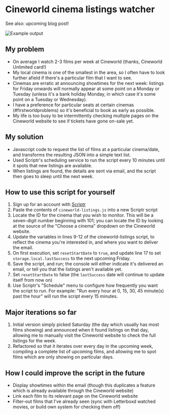 # Cineworld cinema listings watcher

See also: upcoming blog post!

![Example output](http://i.imgur.com/RkWSyBf.png)

## My problem

* On average I watch 2-3 films per week at Cineworld (thanks, Cineworld Unlimited card!)
* My local cinema is one of the smallest in the area, so I often have to look further afield if there's a particular film that I want to see.
* Cinemas are erratic at announcing showtimes for the next week: listings for Friday onwards will normally appear at some point on a Monday or Tuesday (unless it's a bank holiday Monday, in which case it's some point on a Tuesday or Wednesday).
* I have a preference for particular seats at certain cinemas (#firstworldproblems) so it's beneficial to book as early as possible.
* My life is too busy to be intermittently checking multiple pages on the Cineworld website to see if tickets have gone on-sale yet.

## My solution

* Javascript code to request the list of films at a particular cinema/date, and transforms the resulting JSON into a simple text list.
* Used Scriptr's scheduling service to run the script every 10 minutes until it spots that new listings are available.
* When listings are found, the details are sent via email, and the script then goes to sleep until the next week.

## How to use this script for yourself

1. Sign up for an account with [Scriptr](https://www.scriptr.io)
1. Paste the contents of `cineworld-listings.js` into a new Scriptr script
1. Locate the ID for the cinema that you wish to monitor. This will be a seven-digit number beginning with 101; you can locate the ID by looking at the source of the "Choose a cinema" dropdown on the Cineworld website.
1. Update the variables in lines 9-12 of the cineworld-listings script, to reflect the cinema you're interested in, and where you want to deliver the email.
1. On first execution, set `resetStartDate` to `true`, and update line 17 to set `storage.local.lastSuccess` to the next upcoming Friday.
1. Save the script, and run; the console will either indicate it's delivered an email, or tell you that the listings aren't available yet.
1. Set `resetStartDate` to false (the `lastSuccess` date will continue to update itself from now on)
1. Use Scriptr's "Schedule" menu to configure how frequently you want the script to run. For example: "Run every hour at 0, 15, 30, 45 minute(s) past the hour" will run the script every 15 minutes.

## Major iterations so far

1. Initial version simply picked Saturday (the day which usually has most films showing) and announced when it found listings on that day, allowing me to manually visit the Cineworld website to check the full listings for the week.
1. Refactored so that it iterates over every day in the upcoming week, compiling a complete list of upcoming films, and allowing me to spot films which are only showing on particular days.

## How I could improve the script in the future

* Display showtimes within the email (though this duplicates a feature which is already available through the Cineworld website)
* Link each film to its relevant page on the Cineworld website
* Filter-out films that I've already seen (sync with Letterboxd watched movies, or build own system for checking them off)
